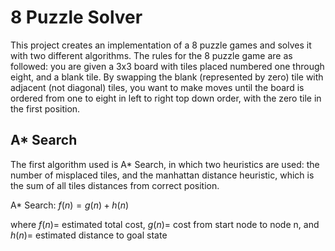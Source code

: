 # 8 Puzzle Solver

This project creates an implementation of a 8 puzzle games and solves it with two different algorithms. The rules for the 8 puzzle game are as followed: you are given a 3x3 board with tiles placed numbered one through eight, and a blank tile. By swapping the blank (represented by zero) tile with adjacent (not diagonal) tiles, you want to make moves until the board is ordered from one to eight in left to right top down order, with the zero tile in the first position.

## A* Search
The first algorithm used is A* Search, in which two heuristics are used: the number of misplaced tiles, and the manhattan distance heuristic, which is the sum of all tiles distances from correct position.

A* Search: $f(n) = g(n) + h(n)$

where $f(n) =$ estimated total cost, $g(n) =$ cost from start node to node n, and $h(n) =$ estimated distance to goal state
